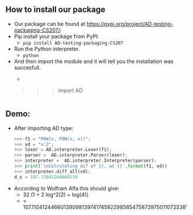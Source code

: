 ## How to install our package 
  - Our package can be found at https://pypi.org/project/AD-testing-packaging-CS207/:
  - Pip install your package from PyPI:
      - `pip install AD-testing-packaging-CS207`
  - Run the Python interpreter. 
      - `python`
  - And then import the module and it will tell you the installation was succesfull. 
      - ```python 
      >>> import AD
      ```

## Demo:
  - After importing AD type: 
      ```python
      >>> f1 = "POW(x, POW(x, x))";
      >>> vd = "x:2";
      >>> lexer = AD.interpreter.Lexer(f1);
      >>> parser =  AD.interpreter.Parser(lexer);
      >>> interpreter =  AD.interpreter.Interpreter(parser);
      >>> print('\nCalculating dif of {}, at {}'.format(f1, vd)) 
      >>> interpreter.diff_all(vd);
      d_x = 107.11041244660139
      ```
  - According to Wolfram Alfa this should give:
      - 32 (1 + 2 log^2(2) + log(4)) 
      - = 107.1104124466013909813974174582298585475873975011072538'
